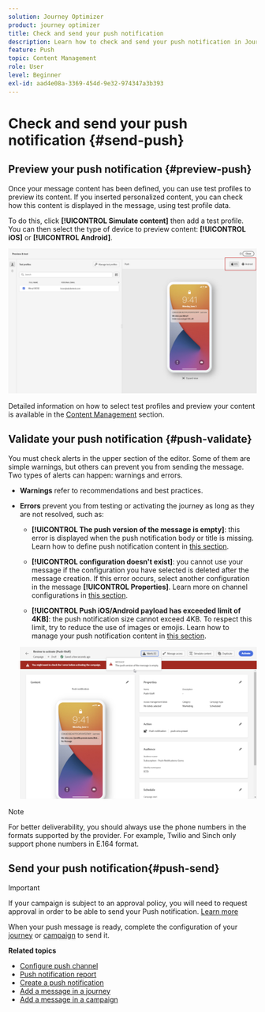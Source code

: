 ```yaml
---
solution: Journey Optimizer
product: journey optimizer
title: Check and send your push notification
description: Learn how to check and send your push notification in Journey Optimizer
feature: Push
topic: Content Management
role: User
level: Beginner
exl-id: aad4e08a-3369-454d-9e32-974347a3b393
---
```

# Check and send your push notification {#send-push}

## Preview your push notification {#preview-push}

Once your message content has been defined, you can use test profiles to preview its content. If you inserted personalized content, you can check how this content is displayed in the message, using test profile data.

To do this, click **[!UICONTROL Simulate content]** then add a test profile. You can then select the type of device to preview content: **[!UICONTROL iOS]** or **[!UICONTROL Android]**.

![](assets/push_preview_3.png)

Detailed information on how to select test profiles and preview your content is available in the [Content Management](../content-management/preview-test.md) section.

## Validate your push notification {#push-validate}

You must check alerts in the upper section of the editor. Some of them are simple warnings, but others can prevent you from sending the message. Two types of alerts can happen: warnings and errors.

* **Warnings** refer to recommendations and best practices.

* **Errors** prevent you from testing or activating the journey as long as they are not resolved, such as:

    * **[!UICONTROL The push version of the message is empty]**: this error is displayed when the push notification body or title is missing. Learn how to define push notification content in [this section](create-push.md).

    * **[!UICONTROL configuration doesn't exist]**: you cannot use your message if the configuration you have selected is deleted after the message creation. If this error occurs, select another configuration in the message **[!UICONTROL Properties]**. Learn more on channel configurations in [this section](../configuration/channel-surfaces.md).

    * **[!UICONTROL Push iOS/Android payload has exceeded limit of 4KB]**: the push notification size cannot exceed 4KB. To respect this limit, try to reduce the use of images or emojis. Learn how to manage your push notification content in [this section](../push/create-push.md).

    ![](assets/push_alert.png)


>[!NOTE]
>
> For better deliverability, you should always use the phone numbers in the formats supported by the provider. For example, Twilio and Sinch only support phone numbers in E.164 format.

## Send your push notification{#push-send}

>[!IMPORTANT]
>
> If your campaign is subject to an approval policy, you will need to request approval in order to be able to send your Push notification. [Learn more](../test-approve/gs-approval.md)

When your push message is ready, complete the configuration of your [journey](../building-journeys/journey-gs.md) or [campaign](../campaigns/create-campaign.md) to send it.

**Related topics**

* [Configure push channel](push-configuration.md)
* [Push notification report](../reports/journey-global-report-cja-push.md)
* [Create a push notification](create-push.md)
* [Add a message in a journey](../building-journeys/journeys-message.md)
* [Add a message in a campaign](../campaigns/create-campaign.md)

